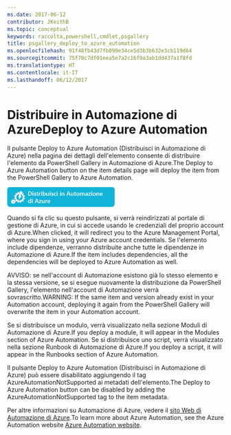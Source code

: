 ```yaml
---
ms.date: 2017-06-12
contributor: JKeithB
ms.topic: conceptual
keywords: raccolta,powershell,cmdlet,psgallery
title: psgallery_deploy_to_azure_automation
ms.openlocfilehash: 91f48fb43d7fb099e34ce5d3b3b632e3cb119d64
ms.sourcegitcommit: 75f70c7df01eea5e7a2c16f9a3ab1dd437a1f8fd
ms.translationtype: HT
ms.contentlocale: it-IT
ms.lasthandoff: 06/12/2017
---
```

<a name="deploy-to-azure-automation"></a><span data-ttu-id="c4ccd-103">Distribuire in Automazione di Azure</span><span class="sxs-lookup"><span data-stu-id="c4ccd-103">Deploy to Azure Automation</span></span>
===========================

<span data-ttu-id="c4ccd-104">Il pulsante Deploy to Azure Automation (Distribuisci in Automazione di Azure) nella pagina dei dettagli dell'elemento consente di distribuire l'elemento da PowerShell Gallery in Automazione di Azure.</span><span class="sxs-lookup"><span data-stu-id="c4ccd-104">The Deploy to Azure Automation button on the item details page will deploy the item from the PowerShell Gallery to Azure Automation.</span></span>

![Pulsante Deploy to Azure Automation (Distribuisci in Automazione di Azure)](Images/DeployToAzureAutomationButton.png)

<span data-ttu-id="c4ccd-106">Quando si fa clic su questo pulsante, si verrà reindirizzati al portale di gestione di Azure, in cui si accede usando le credenziali del proprio account di Azure.</span><span class="sxs-lookup"><span data-stu-id="c4ccd-106">When clicked, it will redirect you to the Azure Management Portal, where you sign in using your Azure account credentials.</span></span>
<span data-ttu-id="c4ccd-107">Se l'elemento include dipendenze, verranno distribuite anche tutte le dipendenze in Automazione di Azure.</span><span class="sxs-lookup"><span data-stu-id="c4ccd-107">If the item includes dependencies, all the dependencies will be deployed to Azure Automation as well.</span></span>

<span data-ttu-id="c4ccd-108">AVVISO: se nell'account di Automazione esistono già lo stesso elemento e la stessa versione, se si esegue nuovamente la distribuzione da PowerShell Gallery, l'elemento nell'account di Automazione verrà sovrascritto.</span><span class="sxs-lookup"><span data-stu-id="c4ccd-108">WARNING:  If the same item and version already exist in your Automation account, deploying it again from the PowerShell Gallery will overwrite the item in your Automation account.</span></span>

<span data-ttu-id="c4ccd-109">Se si distribuisce un modulo, verrà visualizzato nella sezione Moduli di Automazione di Azure.</span><span class="sxs-lookup"><span data-stu-id="c4ccd-109">If you deploy a module, it will appear in the Modules section of Azure Automation.</span></span>  <span data-ttu-id="c4ccd-110">Se si distribuisce uno script, verrà visualizzato nella sezione Runbook di Automazione di Azure.</span><span class="sxs-lookup"><span data-stu-id="c4ccd-110">If you deploy a script, it will appear in the Runbooks section of Azure Automation.</span></span>

<span data-ttu-id="c4ccd-111">Il pulsante Deploy to Azure Automation (Distribuisci in Automazione di Azure) può essere disabilitato aggiungendo il tag AzureAutomationNotSupported ai metadati dell'elemento.</span><span class="sxs-lookup"><span data-stu-id="c4ccd-111">The Deploy to Azure Automation button can be disabled by adding the AzureAutomationNotSupported tag to the item metadata.</span></span>

<span data-ttu-id="c4ccd-112">Per altre informazioni su Automazione di Azure, vedere il [sito Web di Automazione di Azure](http://azure.microsoft.com/en-us/services/automation/).</span><span class="sxs-lookup"><span data-stu-id="c4ccd-112">To learn more about Azure Automation, see the Azure Automation website [Azure Automation website](http://azure.microsoft.com/en-us/services/automation/).</span></span>

